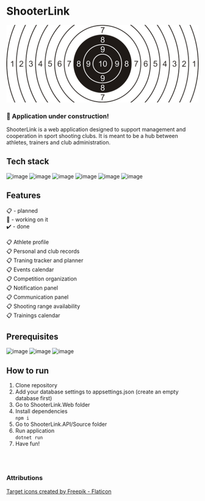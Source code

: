 # ShooterLink

![Pistol target](Shared/Assets/pistol-target-image.png)

### :construction: Application under construction!

ShooterLink is a web application designed to support management and cooperation in sport shooting
clubs. It is meant to be a hub between athletes, trainers and club administration.

## Tech stack

![image](https://img.shields.io/badge/.NET-512BD4?style=for-the-badge&logo=dotnet&logoColor=white)
![image](https://img.shields.io/badge/C%23-239120?style=for-the-badge&logo=csharp&logoColor=white)
![image](https://img.shields.io/badge/PostgreSQL-316192?style=for-the-badge&logo=postgresql&logoColor=white)
![image](https://img.shields.io/badge/React-20232A?style=for-the-badge&logo=react&logoColor=61DAFB)
![image](https://img.shields.io/badge/JavaScript-323330?style=for-the-badge&logo=javascript&logoColor=F7DF1E)
![image](https://img.shields.io/badge/Material%20UI-007FFF?style=for-the-badge&logo=mui&logoColor=white)

## Features

:clipboard: - planned <br> :construction: - working on it <br> :heavy_check_mark: - done <br> <br>
:clipboard: Athlete profile <br> :clipboard: Personal and club records <br> :clipboard: Traning
tracker and planner <br> :clipboard: Events calendar <br> :clipboard: Competition organization <br>
:clipboard: Notification panel <br> :clipboard: Communication panel <br> :clipboard: Shooting range
availability <br> :clipboard: Trainings calendar <br>

## Prerequisites

![image](https://img.shields.io/badge/PostgreSQL-316192?style=for-the-badge&logo=postgresql&logoColor=white)
![image](https://img.shields.io/badge/Node%20js-339933?style=for-the-badge&logo=nodedotjs&logoColor=white)
![image](https://img.shields.io/badge/.NET-512BD4?style=for-the-badge&logo=dotnet&logoColor=white)

## How to run

1. Clone repository
2. Add your database settings to appsettings.json (create an empty database first)
3. Go to ShooterLink.Web folder
4. Install dependencies <br>`npm i`
5. Go to ShooterLink.API/Source folder
6. Run application <br>`dotnet run`
7. Have fun!

<br><br>

### Attributions

[Target icons created by Freepik - Flaticon](https://www.flaticon.com/free-icons/target)
